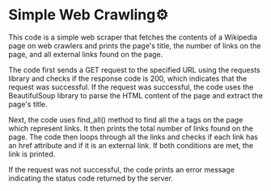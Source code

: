 # Simple Web Crawling⚙️
This code is a simple web scraper that fetches the contents of a Wikipedia page on web crawlers and prints the page's title, the number of links on the page, and all external links found on the page.

The code first sends a GET request to the specified URL using the requests library and checks if the response code is 200, which indicates that the request was successful. If the request was successful, the code uses the BeautifulSoup library to parse the HTML content of the page and extract the page's title.

Next, the code uses find_all() method to find all the a tags on the page which represent links. It then prints the total number of links found on the page. The code then loops through all the links and checks if each link has an href attribute and if it is an external link. If both conditions are met, the link is printed.

If the request was not successful, the code prints an error message indicating the status code returned by the server.
